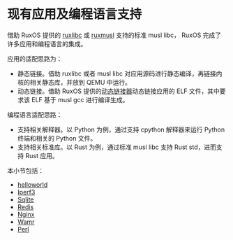 # 现有应用及编程语言支持

借助 RuxOS 提供的 [ruxlibc](../../chap07/ulib/ruxlibc.md) 或 [ruxmusl](../../chap07/ulib/ruxmusl.md) 支持的标准 musl libc， RuxOS 完成了许多应用和编程语言的集成。

应用的适配思路为：

- 静态链接。借助 ruxlibc 或者 musl libc 对应用源码进行静态编译，再链接内核的相关静态库，并放到 QEMU 中运行。
- 动态链接。借助 RuxOS 提供的[动态链接器](../ELF-loader.md)动态链接应用的 ELF 文件，其中要求该 ELF 基于 musl gcc 进行编译生成。

编程语言适配思路：

- 支持相关解释器。以 Python 为例，通过支持 cpython 解释器来运行 Python 终端和相关的 Python 文件。
- 支持相关标准库。以 Rust 为例，通过标准 musl libc 支持 Rust std，进而支持 Rust 应用。

本小节包括：

- [helloworld](./helloworld.md)
- [Iperf3](./iperf.md)
- [Sqlite](./sqlite.md)
- [Redis](./redis.md)
- [Nginx](./nginx.md)
- [Wamr](./wamr.md)
- [Perl](./perl.md)
